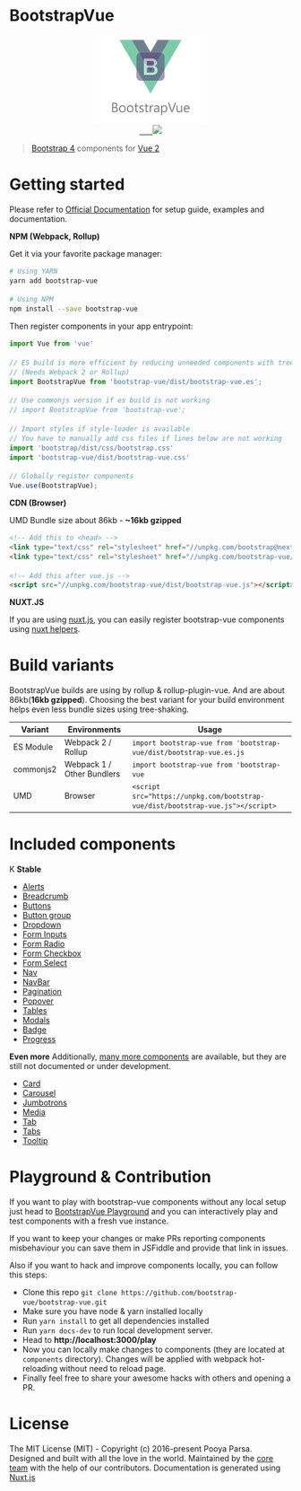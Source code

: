 # BootstrapVue

<p align="center">
<a href="https://bootstrap-vue.github.io">
    <img src="https://github.com/bootstrap-vue/bootstrap-vue/raw/master/banner.png" width="200px">
</a>
<br>
<a href="https://circleci.com/gh/bootstrap-vue/bootstrap-vue">
    <img alt="" src="https://img.shields.io/circleci/project/github/bootstrap-vue/bootstrap-vue/master.svg?style=flat-square">
</a>
<a href="https://www.npmjs.com/package/bootstrap-vue">
    <img alt="" src="https://img.shields.io/npm/dt/bootstrap-vue.svg?style=flat-square">
</a>
<a href="https://www.npmjs.com/package/bootstrap-vue">
    <img alt="" src="https://img.shields.io/npm/v/bootstrap-vue.svg?style=flat-square">
</a>
<a href="https://github.com/sindresorhus/xo">
    <img alt="" src="https://img.shields.io/badge/code_style-XO-5ed9c7.svg?style=flat-square">
</a>
<a href="https://v4-alpha.getbootstrap.com">
    <img alt="" src="https://img.shields.io/badge/bootstrap-4.0.0--alpha.6-800080.svg?style=flat-square">
</a>
<a href="https://vuejs.org">
    <img alt="" src="https://img.shields.io/badge/vue.js-2.2.x-green.svg?style=flat-square">
</a>
<a href="https://www.codacy.com/app/pi0/bootstrap-vue?utm_source=github.com&amp;utm_medium=referral&amp;utm_content=bootstrap-vue/bootstrap-vue&amp;utm_campaign=Badge_Grade">
    <img src="https://api.codacy.com/project/badge/Grade/efdefff98c8848a9b6038b164f10acc6"/>
</a>
</p>

> [Bootstrap 4](https://v4-alpha.getbootstrap.com/) components for [Vue 2](https://vuejs.org/)

# Getting started
Please refer to [Official Documentation](https://bootstrap-vue.github.io) for setup guide, examples and documentation.

**NPM (Webpack, Rollup)**

Get it via your favorite package manager:
```bash
# Using YARN
yarn add bootstrap-vue

# Using NPM
npm install --save bootstrap-vue
```

Then register components in your app entrypoint:
```js
import Vue from 'vue'

// ES build is more efficient by reducing unneeded components with tree-shaking.
// (Needs Webpack 2 or Rollup)
import BootstrapVue from 'bootstrap-vue/dist/bootstrap-vue.es';

// Use commonjs version if es build is not working
// import BootstrapVue from 'bootstrap-vue';

// Import styles if style-loader is available
// You have to manually add css files if lines below are not working
import 'bootstrap/dist/css/bootstrap.css'
import 'bootstrap-vue/dist/bootstrap-vue.css'

// Globally register components
Vue.use(BootstrapVue);
```

**CDN (Browser)**

UMD Bundle size about 86kb - <strong>~16kb gzipped</strong>

```html
<!-- Add this to <head> -->
<link type="text/css" rel="stylesheet" href="//unpkg.com/bootstrap@next/dist/css/bootstrap.min.css"/>
<link type="text/css" rel="stylesheet" href="//unpkg.com/bootstrap-vue/dist/bootstrap-vue.css"/>

<!-- Add this after vue.js -->
<script src="//unpkg.com/bootstrap-vue/dist/bootstrap-vue.js"></script>
```

**NUXT.JS**

If you are using [nuxt.js](https://github.com/nuxt/nuxt.js), you can easily register bootstrap-vue components using [nuxt helpers](https://github.com/fandogh/nuxt-helpers).

# Build variants
BootstrapVue builds are using by rollup & rollup-plugin-vue. And are about 86kb(**16kb gzipped**). 
Choosing the best variant for your build environment helps even less bundle sizes using tree-shaking.

Variant     | Environments                 | Usage
------------|------------------------------|------------------------------------------------------------------------
ES Module   | Webpack 2 / Rollup           | `import bootstrap-vue from 'bootstrap-vue/dist/bootstrap-vue.es.js`
commonjs2   | Webpack 1 / Other Bundlers   | `import bootstrap-vue from 'bootstrap-vue`
UMD         | Browser                      | `<script src="https://unpkg.com/bootstrap-vue/dist/bootstrap-vue.js"></script>`

# Included components
K
**Stable**

- [Alerts](https://bootstrap-vue.github.io/docs/components/alerts)
- [Breadcrumb](https://bootstrap-vue.github.io/docs/components/breadcrumb)
- [Buttons](https://bootstrap-vue.github.io/docs/components/buttons)
- [Button group](https://bootstrap-vue.github.io/docs/components/button-group)
- [Dropdown](https://bootstrap-vue.github.io/docs/components/dropdowns)
- [Form Inputs](https://bootstrap-vue.github.io/docs/components/form-inputs)
- [Form Radio](https://bootstrap-vue.github.io/docs/components/form-radio)
- [Form Checkbox](https://bootstrap-vue.github.io/docs/components/form-checkbox)
- [Form Select](https://bootstrap-vue.github.io/docs/components/form-select)
- [Nav](https://bootstrap-vue.github.io/docs/components/nav)
- [NavBar](https://bootstrap-vue.github.io/docs/components/navbar)
- [Pagination](https://bootstrap-vue.github.io/docs/components/pagination)
- [Popover](https://bootstrap-vue.github.io/docs/components/popover)
- [Tables](https://bootstrap-vue.github.io/docs/components/tables)
- [Modals](https://github.com/bootstrap-vue/bootstrap-vue/blob/master/components/modal.vue)
- [Badge](https://github.com/bootstrap-vue/bootstrap-vue/blob/master/components/badge.vue)
- [Progress](https://github.com/bootstrap-vue/bootstrap-vue/blob/master/components/progress.vue)

**Even more**
Additionally, [many more components](https://github.com/bootstrap-vue/bootstrap-vue/tree/master/components)
are available, but they are still not documented or under development.
 
- [Card](https://github.com/bootstrap-vue/bootstrap-vue/blob/master/components/card.vue)
- [Carousel](https://github.com/bootstrap-vue/bootstrap-vue/blob/master/components/carousel.vue)
- [Jumbotrons](https://github.com/bootstrap-vue/bootstrap-vue/blob/master/components/carousel.vue)
- [Media](https://github.com/bootstrap-vue/bootstrap-vue/blob/master/components/media.vue)
- [Tab](https://github.com/bootstrap-vue/bootstrap-vue/blob/master/components/tab.vue) 
- [Tabs](https://github.com/bootstrap-vue/bootstrap-vue/blob/master/components/tabs.vue)
- [Tooltip](https://github.com/bootstrap-vue/bootstrap-vue/blob/master/components/tooltip.vue)

# Playground & Contribution
If you want to play with bootstrap-vue components without any local setup just head to
[BootstrapVue Playground](https://bootstrap-vue.github.io/play) and you can interactively play and test components with a fresh vue instance.

If you want to keep your changes or make PRs reporting components misbehaviour you can save them in JSFiddle and provide that link in issues. 

Also if you want to hack and improve components locally, you can follow this steps:
- Clone this repo `git clone https://github.com/bootstrap-vue/bootstrap-vue.git`
- Make sure you have node & yarn installed locally
- Run `yarn install` to get all dependencies installed
- Run `yarn docs-dev` to run local development server.
- Head to **http://localhost:3000/play**
- Now you can locally make changes to components (they are located at `components` directory). 
  Changes will be applied with webpack hot-reloading without need to reload page.
- Finally feel free to share your awesome hacks with others and opening a PR.

# License
The MIT License (MIT) - Copyright (c) 2016-present Pooya Parsa.   
Designed and built with all the love in the world.
Maintained by the [core team](https://github.com/orgs/bootstrap-vue/people) with the help of our contributors.
Documentation is generated using [Nuxt.js](https://nuxtjs.org)